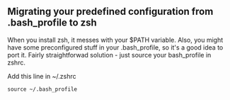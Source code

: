 ## Migrating your predefined configuration from .bash_profile to zsh

When you install zsh, it messes with your $PATH variable. Also, you might have some preconfigured stuff in your .bash_profile,
so it's a good idea to port it. Fairly straightforwad solution - just source your bash_profile in zshrc.

Add this line in ~/.zshrc
```
source ~/.bash_profile
```
